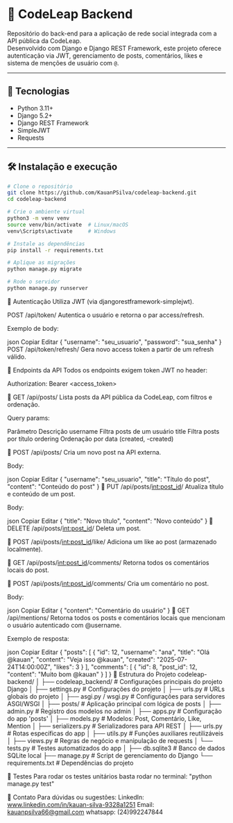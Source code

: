 # 📝 CodeLeap Backend

Repositório do back-end para a aplicação de rede social integrada com a API pública da CodeLeap.  
Desenvolvido com Django e Django REST Framework, este projeto oferece autenticação via JWT, gerenciamento de posts, comentários, likes e sistema de menções de usuário com `@`.

---

## 🚀 Tecnologias

- Python 3.11+
- Django 5.2+
- Django REST Framework
- SimpleJWT
- Requests

---

## 🛠️ Instalação e execução

```bash
# Clone o repositório
git clone https://github.com/KauanPSilva/codeleap-backend.git
cd codeleap-backend

# Crie o ambiente virtual
python3 -m venv venv
source venv/bin/activate  # Linux/macOS
venv\Scripts\activate     # Windows

# Instale as dependências
pip install -r requirements.txt

# Aplique as migrações
python manage.py migrate

# Rode o servidor
python manage.py runserver

```

🔐 Autenticação
Utiliza JWT (via djangorestframework-simplejwt).

POST /api/token/
Autentica o usuário e retorna o par access/refresh.

Exemplo de body:

json
Copiar
Editar
{
  "username": "seu_usuario",
  "password": "sua_senha"
}
POST /api/token/refresh/
Gera novo access token a partir de um refresh válido.

📌 Endpoints da API
Todos os endpoints exigem token JWT no header:

Authorization: Bearer <access_token>

🔹 GET /api/posts/
Lista posts da API pública da CodeLeap, com filtros e ordenação.

Query params:

Parâmetro	Descrição
username	Filtra posts de um usuário
title	Filtra posts por título
ordering	Ordenação por data (created, -created)

🔹 POST /api/posts/
Cria um novo post na API externa.

Body:

json
Copiar
Editar
{
  "username": "seu_usuario",
  "title": "Título do post",
  "content": "Conteúdo do post"
}
🔹 PUT /api/posts/<int:post_id>/
Atualiza título e conteúdo de um post.

Body:

json
Copiar
Editar
{
  "title": "Novo título",
  "content": "Novo conteúdo"
}
🔹 DELETE /api/posts/<int:post_id>/
Deleta um post.

🔹 POST /api/posts/<int:post_id>/like/
Adiciona um like ao post (armazenado localmente).

🔹 GET /api/posts/<int:post_id>/comments/
Retorna todos os comentários locais do post.

🔹 POST /api/posts/<int:post_id>/comments/
Cria um comentário no post.

Body:

json
Copiar
Editar
{
  "content": "Comentário do usuário"
}
🔹 GET /api/mentions/
Retorna todos os posts e comentários locais que mencionam o usuário autenticado com @username.

Exemplo de resposta:

json
Copiar
Editar
{
  "posts": [
    {
      "id": 12,
      "username": "ana",
      "title": "Olá @kauan",
      "content": "Veja isso @kauan",
      "created": "2025-07-24T14:00:00Z",
      "likes": 3
    }
  ],
  "comments": [
    {
      "id": 8,
      "post_id": 12,
      "content": "Muito bom @kauan"
    }
  ]
}
📁 Estrutura do Projeto
codeleap-backend/
│
├── codeleap_backend/         # Configurações principais do projeto Django
│   ├── settings.py           # Configurações do projeto
│   ├── urls.py               # URLs globais do projeto
│   ├── asgi.py / wsgi.py     # Configurações para servidores ASGI/WSGI
│
├── posts/                    # Aplicação principal com lógica de posts
│   ├── admin.py              # Registro dos modelos no admin
│   ├── apps.py               # Configuração do app 'posts'
│   ├── models.py             # Modelos: Post, Comentário, Like, Mention
│   ├── serializers.py        # Serializadores para API REST
│   ├── urls.py               # Rotas específicas do app
│   ├── utils.py              # Funções auxiliares reutilizáveis
│   ├── views.py              # Regras de negócio e manipulação de requests
│   └── tests.py              # Testes automatizados do app
│
├── db.sqlite3                # Banco de dados SQLite local
├── manage.py                 # Script de gerenciamento do Django
└── requirements.txt          # Dependências do projeto

🧪 Testes
Para rodar os testes unitários basta rodar no terminal: "python manage.py test"

💬 Contato
Para dúvidas ou sugestões:
LinkedIn: www.linkedin.com/in/kauan-silva-9328a1251
Email: kauanpsilva66@gmail.com
whatsapp: (24)992247844
